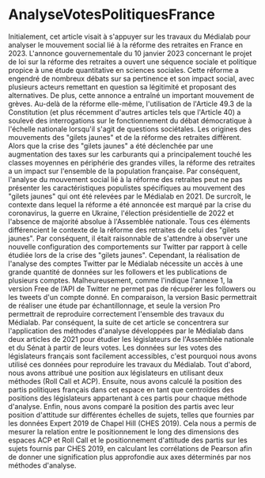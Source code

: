 # AnalyseVotesPolitiquesFrance
Initialement, cet article visait à s'appuyer sur les travaux du Médialab pour analyser le mouvement social lié à la réforme des retraites en France en 2023. L'annonce gouvernementale du 10 janvier 2023 concernant le projet de loi sur la réforme des retraites a ouvert une séquence sociale et politique propice à une étude quantitative en sciences sociales. Cette réforme a engendré de nombreux débats sur sa pertinence et son impact social, avec plusieurs acteurs remettant en question sa légitimité et proposant des alternatives. De plus, cette annonce a entraîné un important mouvement de grèves. Au-delà de la réforme elle-même, l'utilisation de l'Article 49.3 de la Constitution (et plus récemment d'autres articles tels que l'Article 40) a soulevé des interrogations sur le fonctionnement du débat démocratique à l'échelle nationale lorsqu'il s'agit de questions sociétales. Les origines des mouvements des "gilets jaunes" et de la réforme des retraites diffèrent. Alors que la crise des "gilets jaunes" a été déclenchée par une augmentation des taxes sur les carburants qui a principalement touché les classes moyennes en périphérie des grandes villes, la réforme des retraites a un impact sur l'ensemble de la population française. Par conséquent, l'analyse du mouvement social lié à la réforme des retraites peut ne pas présenter les caractéristiques populistes spécifiques au mouvement des "gilets jaunes" qui ont été relevées par le Médialab en 2021. De surcroît, le contexte dans lequel la réforme a été annoncée est marqué par la crise du coronavirus, la guerre en Ukraine, l'élection présidentielle de 2022 et l'absence de majorité absolue à l'Assemblée nationale. Tous ces éléments différencient le contexte de la réforme des retraites de celui des "gilets jaunes". Par conséquent, il était raisonnable de s'attendre à observer une nouvelle configuration des comportements sur Twitter par rapport à celle étudiée lors de la crise des "gilets jaunes".
Cependant, la réalisation de l'analyse des comptes Twitter par le Médialab nécessite un accès à une grande quantité de données sur les followers et les publications de plusieurs comptes. Malheureusement, comme l'indique l'annexe 1, la version Free de l’API de Twitter ne permet pas de récupérer les followers ou les tweets d'un compte donné. En comparaison, la version Basic permettrait de réaliser une étude par échantillonnage, et seule la version Pro permettrait de reproduire correctement l'ensemble des travaux du Médialab. Par conséquent, la suite de cet article se concentrera sur l'application des méthodes d'analyse développées par le Médialab dans deux articles de 2021 pour étudier les législateurs de l'Assemblée nationale et du Sénat à partir de leurs votes.
Les données sur les votes des législateurs français sont facilement accessibles, c'est pourquoi nous avons utilisé ces données pour reproduire les travaux du Médialab. Tout d'abord, nous avons attribué une position aux législateurs en utilisant deux méthodes (Roll Call et ACP). Ensuite, nous avons calculé la position des partis politiques français dans cet espace en tant que centroïdes des positions des législateurs appartenant à ces partis pour chaque méthode d'analyse. Enfin, nous avons comparé la position des partis avec leur position d'attitude sur différentes échelles de sujets, telles que fournies par les données Expert 2019 de Chapel Hill (CHES 2019). Cela nous a permis de mesurer la relation entre le positionnement le long des dimensions des espaces ACP et Roll Call et le positionnement d'attitude des partis sur les sujets fournis par CHES 2019, en calculant les corrélations de Pearson afin de donner une signification plus approfondie aux axes déterminés par nos méthodes d'analyse.
